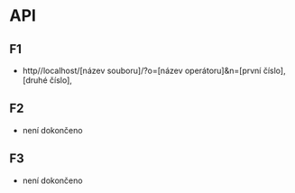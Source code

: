 # API

## F1

- http//localhost/[název souboru]/?o=[název operátoru]&n=[první číslo],[druhé číslo],

## F2

- není dokončeno

## F3

- není dokončeno
